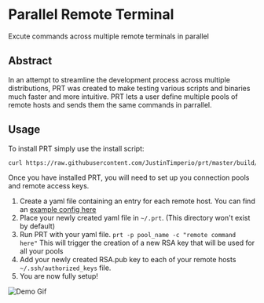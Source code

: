 # Parallel Remote Terminal

Excute commands across multiple remote terminals in parallel

## Abstract
In an attempt to streamline the development process across multiple distributions, PRT was created to make testing various scripts and binaries much faster and more intuitive. PRT lets a user define multiple pools of remote hosts and sends them the same commands in parrallel.


## Usage
To install PRT simply use the install script:
```bash
curl https://raw.githubusercontent.com/JustinTimperio/prt/master/build/install.sh | sudo bash
```
Once you have installed PRT, you will need to set up you connection pools and remote access keys.
1. Create a yaml file containing an entry for each remote host. You can find an [example config here](https://github.com/JustinTimperio/prt/blob/master/build/example.yaml) 
2. Place your newly created yaml file in `~/.prt`. (This directory won't exist by default)
3. Run PRT with your yaml file. `prt -p pool_name -c "remote command here"` This will trigger the creation of a new RSA key that will be used for all your pools
4. Add your newly created RSA.pub key to each of your remote hosts `~/.ssh/authorized_keys` file.
5. You are now fully setup!

![Demo Gif](https://i.imgur.com/JRYzjba.gif)
